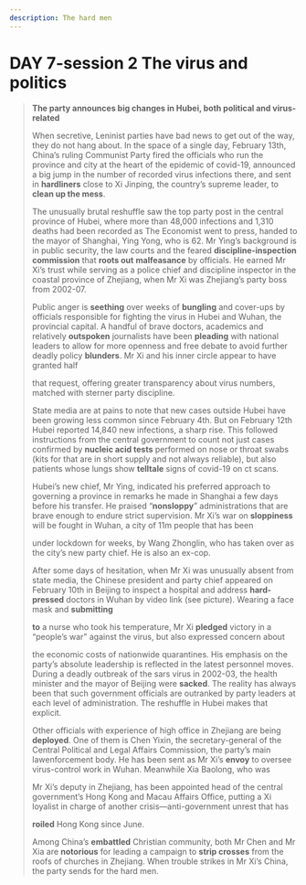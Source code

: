 ```yaml
---
description: The hard men
---
```


# DAY 7-session 2 The virus and politics
> **The party announces big changes in Hubei, both political and virus-related**
 > 
> When secretive, Leninist parties have bad news to get out of the way, they do not hang about. In the space of a single day, February 13th, China’s ruling Communist Party fired the officials who run the province and city at the heart of the epidemic of covid-19, announced a big jump in the number of recorded virus infections there, and sent in **hardliners** close to Xi Jinping, the country’s supreme leader, to **clean up the mess**.
 > 
> The unusually brutal reshuffle saw the top party post in the central province of Hubei, where more than 48,000 infections and 1,310 deaths had been recorded as The Economist went to press, handed to the mayor of Shanghai, Ying Yong, who is 62. Mr Ying’s background is in public security, the law courts and the feared **discipline-inspection commission** that **roots out** **malfeasance** by officials. He earned Mr Xi’s trust while serving as a police chief and discipline inspector in the coastal province of Zhejiang, when Mr Xi was Zhejiang’s party boss from 2002-07.
 > 
> Public anger is **seething** over weeks of **bungling** and cover-ups by officials responsible for fighting the virus in Hubei and Wuhan, the provincial capital. A handful of brave doctors, academics and relatively **outspoken** journalists have been **pleading** with national leaders to allow for more openness and free debate to avoid further deadly policy **blunders**. Mr Xi and his inner circle appear to have granted half
 > 
> that request, offering greater transparency about virus numbers, matched with sterner party discipline.
 > 
> State media are at pains to note that new cases outside Hubei have been growing less common since February 4th. But on February 12th Hubei reported 14,840 new infections, a sharp rise. This followed instructions from the central government to count not just cases confirmed by **nucleic acid tests** performed on nose or throat swabs (kits for that are in short supply and not always reliable), but also patients whose lungs show **telltale** signs of covid-19 on ct scans.
 > 
> Hubei’s new chief, Mr Ying, indicated his preferred approach to governing a province in remarks he made in Shanghai a few days before his transfer. He praised “**nonsloppy**” administrations that are brave enough to endure strict supervision. Mr Xi’s war on **sloppiness** will be fought in Wuhan, a city of 11m people that has been
 > 
> under lockdown for weeks, by Wang Zhonglin, who has taken over as the city’s new party chief. He is also an ex-cop.
 > 
> After some days of hesitation, when Mr Xi was unusually absent from state media, the Chinese president and party chief appeared on February 10th in Beijing to inspect a hospital and address **hard-pressed** doctors in Wuhan by video link (see picture). Wearing a face mask and **submitting**
 > 
> **to** a nurse who took his temperature, Mr Xi **pledged** victory in a “people’s war” against the virus, but also expressed concern about
 > 
> the economic costs of nationwide quarantines. His emphasis on the party’s absolute leadership is reflected in the latest personnel moves. During a deadly outbreak of the sars virus in 2002-03, the health minister and the mayor of Beijing were **sacked**. The reality has always been that such government officials are outranked by party leaders at each level of administration. The reshuffle in Hubei makes that explicit.
 > 
> Other officials with experience of high office in Zhejiang are being **deployed**. One of them is Chen Yixin, the secretary-general of the Central Political and Legal Affairs Commission, the party’s main lawenforcement body. He has been sent as Mr Xi’s **envoy** to oversee virus-control work in Wuhan. Meanwhile Xia Baolong, who was
 > 
> Mr Xi’s deputy in Zhejiang, has been appointed head of the central government’s Hong Kong and Macau Affairs Office, putting a Xi loyalist in charge of another crisis—anti-government unrest that has
 > 
> **roiled** Hong Kong since June.
 > 
> Among China’s **embattled** Christian community, both Mr Chen and Mr Xia are **notorious** for leading a campaign to **strip crosses** from the roofs of churches in Zhejiang. When trouble strikes in Mr Xi’s China, the party sends for the hard men.
 > 

